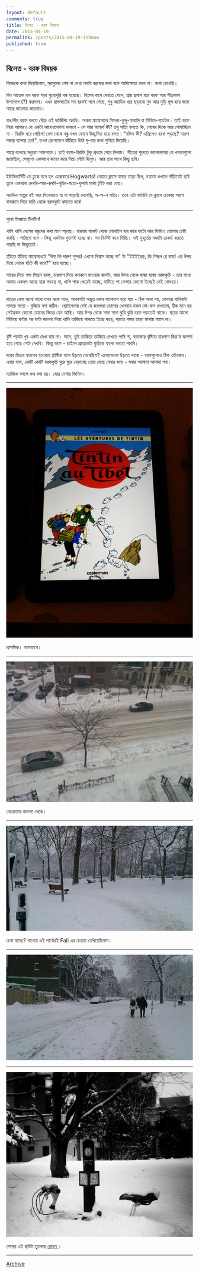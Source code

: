 ```yaml
---
layout: default
comments: true
title: বিলেত - বরফ বিষয়ক
date: 2015-04-19
permalink: /posts/2015-04-19-ishnow
published: true
---
```


## বিলেত - বরফ বিষয়ক

নিজেকে কথা দিয়েছিলাম, মরসুমের শেষ না দেখা অবধি বরফের কথা বলে আদিক্ষেতা করব না। কথা রেখেছি। 

দিন সাতেক হল বরফ পড়া পুরোপুরি বন্ধ হয়েছে। হিসেব কষে দেখতে গেলে, প্রায় ছমাস ধরে বরফ আর শীতকাল উপভোগ (?) করলাম। এখন রাস্তাঘাটের সব বরফই গলে গেছে, শুধু অ্যাদ্দিন ধরে ছড়ানো  নুন আর নুড়ি স্তূপ হয়ে জমে আছে জায়গায় জায়গায়। 

বাঙালীর বরফ বলতে দৌড় ওই দার্জিলিং অবধি। অথবা মাঝেসাঝে সিমলা-কুলু-মানালি বা সিকিম-গ্যাংটক। তাই বরফ নিয়ে আমারও যে একটা আদেখলেপনা থাকবে - সে আর আশ্চর্য কী? তবু সত্যি বলতে কি, শেষের দিকে আর পোষাচ্ছিল না - বিরক্তি ধরে গেছিল! দেশ থেকে বন্ধু যখন ফোনে উচ্ছ্বসিত হয়ে বলত : "বলিস কী? এপ্রিলেও বরফ পড়ছে? দারুণ মজার ব্যাপার তো!", তখন রেগেমেগে ঝাঁঝিয়ে উঠে দু-চার কথা শুনিয়ে দিয়েছি। 

শাস্ত্রে বলেছে মধুরেণ সমাপয়েৎ। তাই বরফ-বিরক্তি টুকু প্রথমে সেরে নিলাম। শীতের শুরুতে ভালোলাগার যে খসড়াগুলো জমেছিল, সেগুলো একসাথে জড়ো করে নিচে সেঁটে দিলুম। আর তার সাথে কিছু ছবি।

* 	* 	* 

ইউনিভার্সিটি তে ঢুকে মনে হল এক্কেবারে Hogwarts! নেহাত ক্লাসে যাবার তাড়া ছিল, নয়তো ওখানে দাঁড়িয়েই ছবি তুলে একখানা দেখবি-আর-জ্বলবি-লুচির-মতো-ফুলবি মার্কা টুইট করা যেত। 

অ্যাদ্দিন গল্পের বই আর সিনেমাতে যা যা পড়েছি দেখেছি, স-অ-ব সত্যি। তবে এটা ভাবিনি যে ক্লাসে ঢোকার আগে বাথরুমে গিয়ে দাড়ি থেকে বরফকুচি ঝাড়তে হবে! 

* 	* 	* 

পুরো তিব্বতে টিনটিন! 

খালি খালি দেশের বন্ধুদের কথা মনে পড়ছে। বারবার পকেট থেকে মোবাইল বার করে ফটো আর ভিডিও তোলার চেষ্টা করছি - পাঠাবো বলে - কিন্তু একটাও যুতসই হচ্ছে না। সব ডিলিট করে দিচ্ছি। ওই মুহূর্তের মজাটা রেকর্ড করতে পারছি না কিছুতেই। 

হাঁটতে হাঁটতে মাঝেমধ্যেই "উফ্‌ কি দারুণ সুন্দর! এখনো বিশ্বাস হচ্ছে না" টা "ইইইইরক্‌, কি পিছল রে বাবা! এর উপর দিয়ে লোকে হাঁটে কী করে?" হয়ে যাচ্ছে। 

পায়ের নিচে শক্ত পিছল বরফ, চারপাশ দিয়ে কনকনে হাওয়ার ঝাপটা, আর উপর থেকে হাল্কা হাল্কা বরফকুচি - তার মধ্যে আবার একদল আছে যারা পড়ছে না, খালি পাক খেয়েই যাচ্ছে, মাটিতে পা ফেলার কোনো ইচ্ছেই নেই বোধহয়।

* 	* 	* 

রাতের বেলা মাঝে মাঝে যখন বরফ পড়ে, আকাশটা অদ্ভুত রকম ফ্যাকাসে হয়ে যায় - ঠিক সাদা নয়, বোধহয় খানিকটা লালচে মতো - বুঝিয়ে বলা কঠিন। ছোটবেলায় সেই যে জলভরা ডোমের খেলনায় নকল স্নো-ফল দেখতাম, ঠিক মনে হয় সেইরকম কোনো ডোমের ভিতর যেন আছি। আর উপর থেকে সাদা সাদা ঝুরি ঝুরি বরফ পড়তেই থাকে। ঘরের আলো নিভিয়ে ঘণ্টার পর ঘণ্টা জানলা দিয়ে খালি তাকিয়ে থাকতে ইচ্ছে করে, পড়তে বসার তাড়া মাথায় আসে না। 

* 	* 	*

বৃষ্টি পড়াটা খুব একটা দেখা যায় না। মানে, তুই তাকিয়ে তাকিয়ে দেখতে পাবি না, বড়জোর বৃষ্টিতে চারপাশ কির'ম ঝাপসা হয়ে গেছে সেটা দেখবি। কিন্তু বরফ - চাইলে প্রত্যেকটা কুচিকে ফলো করতে পারবি। 

ঘরের ভিতর ফ্যানের হাওয়ায় প্লাস্টিক ব্যাগ উড়তে দেখেছিস? এলোমেলো উড়তে থাকে - বরফগুলোও ঠিক ওইরকম। এবার ভাব, কোটি কোটি বরফকুচি ঘুরে ঘুরে বেড়াচ্ছে তোর বেছে নেবার জন্য - সবার আলাদা আলাদা পথ। 

ম্যাজিক বললে কম বলা হয়। ঘোর নেশার জিনিস।  

* 	* 	* 

![TinTin_Tibet](../images/snow_1.jpeg "প্রাসঙ্গিক। নানাভাবে।")

প্রাসঙ্গিক। নানাভাবে।

* 	* 	* 

![TinTin_Tibet](../images/snow_2.jpeg "বেডরুমের জানলা থেকে")

বেডরুমের জানলা থেকে।

* 	* 	* 

![TinTin_Tibet](../images/snow_3.jpg "চেনা যাচ্ছে? গতবার এই পার্কেরই Fall এর চেহারা দেখিয়েছিলাম")

চেনা যাচ্ছে? গতবার এই পার্কেরই Fall এর চেহারা দেখিয়েছিলাম। 

* 	* 	* 

![TinTin_Tibet](../images/snow_4.jpg)

* 	* 	* 

![TinTin_Tibet](../images/snow_5.jpeg "Photo credit: Rohan")

শেষের এই ছবিটা তুলেছে [ রোহন ](http://rohandotc.com/)। 

* 	* 	* 

[Archive](../archive)
